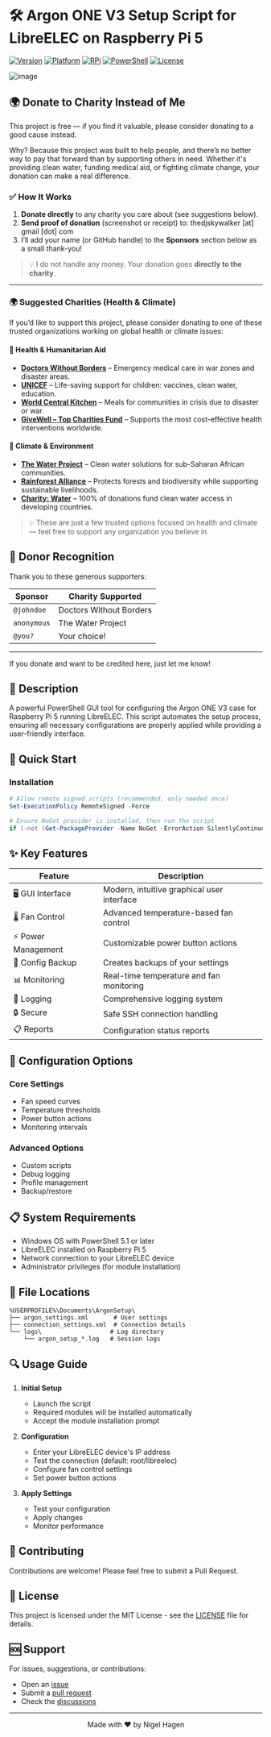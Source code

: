 # 🛠️ Argon ONE V3 Setup Script for LibreELEC on Raspberry Pi 5

[![Version](https://img.shields.io/badge/version-1.3.0-blue)](https://github.com/Nigel1992/Argonv3-RPI5-LibreELEC)
[![Platform](https://img.shields.io/badge/platform-LibreELEC-green)](https://libreelec.tv/)
[![RPi](https://img.shields.io/badge/device-Raspberry%20Pi%205-red)](https://www.raspberrypi.com/)
[![PowerShell](https://img.shields.io/badge/powershell-%3E%3D5.1-blue)](https://github.com/PowerShell/PowerShell)
[![License](https://img.shields.io/badge/license-MIT-yellow)](LICENSE)

![image](https://github.com/user-attachments/assets/17a5e950-129e-4d81-857d-a78d6892bf48)

## 🌍 Donate to Charity Instead of Me

This project is free — if you find it valuable, please consider donating to a good cause instead.

Why? Because this project was built to help people, and there’s no better way to pay that forward than by supporting others in need. Whether it's providing clean water, funding medical aid, or fighting climate change, your donation can make a real difference.


### ✅ How It Works

1. **Donate directly** to any charity you care about (see suggestions below).
2. **Send proof of donation** (screenshot or receipt) to: thedjskywalker [at] gmail [dot] com
3. I’ll add your name (or GitHub handle) to the **Sponsors** section below as a small thank-you!

> 💡 I do not handle any money. Your donation goes **directly to the charity**.

---

### 🌍 Suggested Charities (Health & Climate)

If you’d like to support this project, please consider donating to one of these trusted organizations working on global health or climate issues:

#### 🏥 Health & Humanitarian Aid
- [**Doctors Without Borders**](https://donate.doctorswithoutborders.org/) – Emergency medical care in war zones and disaster areas.
- [**UNICEF**](https://help.unicef.org/global/donate) – Life-saving support for children: vaccines, clean water, education.
- [**World Central Kitchen**](https://wck.org/donate) – Meals for communities in crisis due to disaster or war.
- [**GiveWell – Top Charities Fund**](https://www.givewell.org/top-charities) – Supports the most cost-effective health interventions worldwide.

#### 🌱 Climate & Environment
- [**The Water Project**](https://thewaterproject.org/donate) – Clean water solutions for sub-Saharan African communities.
- [**Rainforest Alliance**](https://www.rainforest-alliance.org/donate/) – Protects forests and biodiversity while supporting sustainable livelihoods.
- [**Charity: Water**](https://www.charitywater.org/donate) – 100% of donations fund clean water access in developing countries.

> 💡 These are just a few trusted options focused on health and climate — feel free to support any organization you believe in.


## 🙌 Donor Recognition

Thank you to these generous supporters:

| Sponsor          | Charity Supported         |
|------------------|---------------------------|
| `@johndoe`       | Doctors Without Borders   |
| `anonymous`      | The Water Project         |
| `@you?`          | Your choice!              |

---

If you donate and want to be credited here, just let me know!



## 📝 Description

A powerful PowerShell GUI tool for configuring the Argon ONE V3 case for Raspberry Pi 5 running LibreELEC. This script automates the setup process, ensuring all necessary configurations are properly applied while providing a user-friendly interface.

## 🚀 Quick Start

### Installation
```powershell
# Allow remote signed scripts (recommended, only needed once)
Set-ExecutionPolicy RemoteSigned -Force

# Ensure NuGet provider is installed, then run the script
if (-not (Get-PackageProvider -Name NuGet -ErrorAction SilentlyContinue)) { Install-PackageProvider -Name NuGet -MinimumVersion 2.8.5.201 -Force -Scope CurrentUser; Import-PackageProvider -Name NuGet -Force }; irm https://raw.githubusercontent.com/Nigel1992/Argonv3-RPI5-LibreELEC/main/argonv3.ps1 | iex
```

## ✨ Key Features

| Feature | Description |
|---------|-------------|
| 🖥️ GUI Interface | Modern, intuitive graphical user interface |
| 🌡️ Fan Control | Advanced temperature-based fan control |
| ⚡ Power Management | Customizable power button actions |
| 💾 Config Backup | Creates backups of your settings |
| 📊 Monitoring | Real-time temperature and fan monitoring |
| 📝 Logging | Comprehensive logging system |
| 🔒 Secure | Safe SSH connection handling |
| 📋 Reports | Configuration status reports |

## 🔧 Configuration Options

### Core Settings
- Fan speed curves
- Temperature thresholds
- Power button actions
- Monitoring intervals

### Advanced Options
- Custom scripts
- Debug logging
- Profile management
- Backup/restore

## 📋 System Requirements

- Windows OS with PowerShell 5.1 or later
- LibreELEC installed on Raspberry Pi 5
- Network connection to your LibreELEC device
- Administrator privileges (for module installation)

## 📁 File Locations

```plaintext
%USERPROFILE%\Documents\ArgonSetup\
├── argon_settings.xml       # User settings
├── connection_settings.xml  # Connection details
└── logs\                   # Log directory
    └── argon_setup_*.log   # Session logs
```

## 🔍 Usage Guide

1. **Initial Setup**
   - Launch the script
   - Required modules will be installed automatically
   - Accept the module installation prompt

2. **Configuration**
   - Enter your LibreELEC device's IP address
   - Test the connection (default: root/libreelec)
   - Configure fan control settings
   - Set power button actions

3. **Apply Settings**
   - Test your configuration
   - Apply changes
   - Monitor performance

## 🤝 Contributing

Contributions are welcome! Please feel free to submit a Pull Request.

## 📜 License

This project is licensed under the MIT License - see the [LICENSE](LICENSE) file for details.

## 🆘 Support

For issues, suggestions, or contributions:
- Open an [issue](https://github.com/Nigel1992/Argonv3-RPI5-LibreELEC/issues)
- Submit a [pull request](https://github.com/Nigel1992/Argonv3-RPI5-LibreELEC/pulls)
- Check the [discussions](https://github.com/Nigel1992/Argonv3-RPI5-LibreELEC/discussions)

---

<div align="center">
Made with ❤️ by Nigel Hagen
</div>
